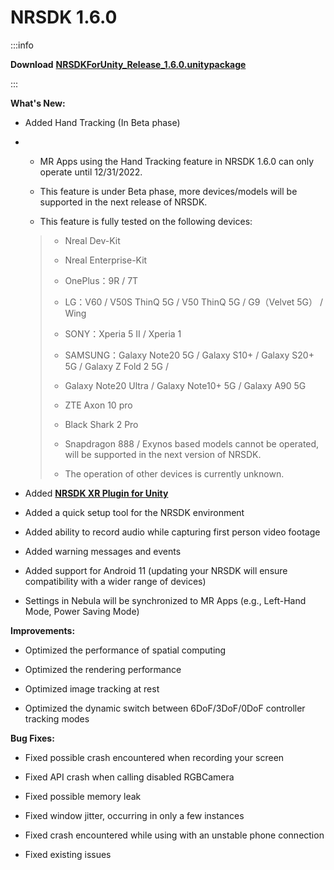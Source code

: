 # NRSDK 1.6.0

:::info

**Download** [**NRSDKForUnity_Release_1.6.0.unitypackage**](https://public-resource.xreal.com/download/NRSDKForUnityAndroid_Release_1.6.0.unitypackage)

:::

**What's New:**


- Added Hand Tracking (In Beta phase)


- - MR Apps using the Hand Tracking feature in NRSDK 1.6.0 can only operate until 12/31/2022.

  - This feature is under Beta phase, more devices/models will be supported in the next release of NRSDK.

  - This feature is fully tested on the following devices:

  
  > - Nreal Dev-Kit
  >
  > - Nreal Enterprise-Kit
  >
  > - OnePlus：9R / 7T
  >
  > - LG：V60 / V50S ThinQ 5G / V50 ThinQ 5G / G9（Velvet 5G） / Wing
  >
  > - SONY：Xperia 5 II / Xperia 1
  >
  > - SAMSUNG：Galaxy Note20 5G / Galaxy S10+ / Galaxy S20+ 5G / Galaxy Z Fold 2 5G /
  >
  > - Galaxy Note20 Ultra / Galaxy Note10+ 5G / Galaxy A90 5G
  >
  > - ZTE Axon 10 pro
  >
  > - Black Shark 2 Pro
  >
  > - Snapdragon 888 / Exynos based models cannot be operated, will be supported in the next version of NRSDK.
  >
  > - The operation of other devices is currently unknown.
  >


- Added [**NRSDK XR Plugin for Unity**](https://app.gitbook.com/o/n9Gz0qLyZFcBAT9F8hDM/s/yXoV7SMVFQhr75lOIoQv/nrsdk-fundamentals/release-note/nrsdk-1.6.0)


- Added a quick setup tool for the NRSDK environment


- Added ability to record audio while capturing first person video footage


- Added warning messages and events


- Added support for Android 11 (updating your NRSDK will ensure compatibility with a wider range of devices)


- Settings in Nebula will be synchronized to MR Apps (e.g., Left-Hand Mode, Power Saving Mode)

**Improvements:**


- Optimized the performance of spatial computing


- Optimized the rendering performance


- Optimized image tracking at rest


- Optimized the dynamic switch between 6DoF/3DoF/0DoF controller tracking modes

**Bug Fixes:**


- Fixed possible crash encountered when recording your screen


- Fixed API crash when calling disabled RGBCamera


- Fixed possible memory leak


- Fixed window jitter, occurring in only a few instances


- Fixed crash encountered while using with an unstable phone connection


- Fixed existing issues
